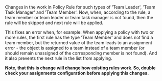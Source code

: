 Changes in the work in Policy Rule for such
types of 'Team Leader', 'Team Task Manager' and 'Team Member'.
Now, when, according to the rule, a team member or team leader or
team task manager is not found, then the rule will be skipped and next rule
will be applied.

This fixes an error when, for example:
When applying a policy with two or more rules, the first rule has the type
'Team Member' and does not find a team member, but the returned value
of the team leads to an assignment error - the object is assigned to a team
instead of a team member (or should remain unassigned of the corresponding
member is not found). And it also prevents the next rule in the list from
applying.

**Note, that this is change will change how existing rules work.
So, double check your assignments configuration before applying this changes.**
